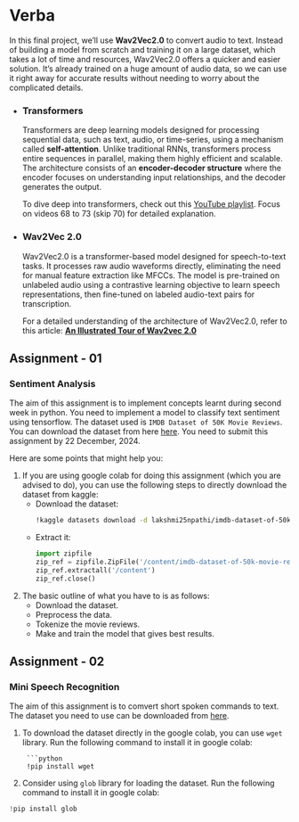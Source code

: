# Verba

In this final project, we’ll use **Wav2Vec2.0** to convert audio to text. Instead of building a model from scratch and training it on a large dataset, which takes a lot of time and resources, Wav2Vec2.0 offers a quicker and easier solution. It’s already trained on a huge amount of audio data, so we can use it right away for accurate results without needing to worry about the complicated details.

- ### Transformers

    Transformers are deep learning models designed for processing sequential data, such as text, audio, or time-series, using a mechanism called **self-attention**. Unlike traditional RNNs, transformers process entire sequences in parallel, making them highly efficient and scalable. The architecture consists of an **encoder-decoder structure** where the encoder focuses on understanding input relationships, and the decoder generates the output.

    To dive deep into transformers, check out this [YouTube playlist](https://www.youtube.com/playlist?list=PLKnIA16_RmvYuZauWaPlRTC54KxSNLtNn). Focus on videos 68 to 73 (skip 70) for detailed explanation.


- ### Wav2Vec 2.0

    Wav2Vec2.0 is a transformer-based model designed for speech-to-text tasks. It processes raw audio waveforms directly, eliminating the need for manual feature extraction like MFCCs. The model is pre-trained on unlabeled audio using a contrastive learning objective to learn speech representations, then fine-tuned on labeled audio-text pairs for transcription.

    For a detailed understanding of the architecture of Wav2Vec2.0, refer to this article: **[An Illustrated Tour of Wav2vec 2.0](https://jonathanbgn.com/2021/09/30/illustrated-wav2vec-2.html)**


## Assignment - 01
### Sentiment Analysis

The aim of this assignment is to implement concepts learnt during second week in python. You need to implement a model to classify text sentiment using tensorflow. The dataset used is `IMDB Dataset of 50K Movie Reviews`. You can download the dataset from here [here](https://www.kaggle.com/datasets/lakshmi25npathi/imdb-dataset-of-50k-movie-reviews). You need to submit this assignment by 22 December, 2024.  

Here are some points that might help you:

1. If you are using google colab for doing this assignment (which you are advised to do), you can use the following steps to directly download the dataset from kaggle:
    - Download the dataset:  
        ```bash
        !kaggle datasets download -d lakshmi25npathi/imdb-dataset-of-50k-movie-reviews
    - Extract it:
        ```python
        import zipfile
        zip_ref = zipfile.ZipFile('/content/imdb-dataset-of-50k-movie-reviews.zip', 'r')
        zip_ref.extractall('/content')
        zip_ref.close()

2. The basic outline of what you have to is as follows:
    - Download the dataset.
    - Preprocess the data.
    - Tokenize the movie reviews.
    - Make and train the model that gives best results.


## Assignment - 02
### Mini Speech Recognition

The aim of this assignment is to comvert short spoken commands to text. The dataset you need to use can be downloaded from [here](http://storage.googleapis.com/download.tensorflow.org/data/mini_speech_commands.zip).  

1. To download the dataset directly in the google colab, you can use `wget` library. Run the following command to install it in google colab:  

        ```python
        !pip install wget

2. Consider using `glob` library for loading the dataset. Run the following command to install it in google colab:

```python
!pip install glob